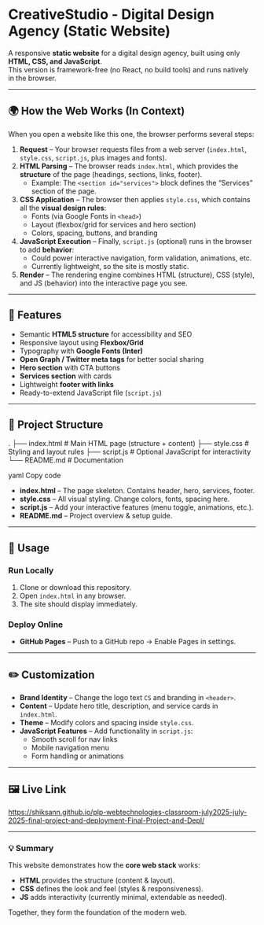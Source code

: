 # CreativeStudio - Digital Design Agency (Static Website)

A responsive **static website** for a digital design agency, built using only **HTML, CSS, and JavaScript**.  
This version is framework-free (no React, no build tools) and runs natively in the browser.

---

## 🌍 How the Web Works (In Context)

When you open a website like this one, the browser performs several steps:

1. **Request** – Your browser requests files from a web server (`index.html`, `style.css`, `script.js`, plus images and fonts).
2. **HTML Parsing** – The browser reads `index.html`, which provides the **structure** of the page (headings, sections, links, footer).
   - Example: The `<section id="services">` block defines the “Services” section of the page.
3. **CSS Application** – The browser then applies `style.css`, which contains all the **visual design rules**:
   - Fonts (via Google Fonts in `<head>`)
   - Layout (flexbox/grid for services and hero section)
   - Colors, spacing, buttons, and branding
4. **JavaScript Execution** – Finally, `script.js` (optional) runs in the browser to add **behavior**:
   - Could power interactive navigation, form validation, animations, etc.
   - Currently lightweight, so the site is mostly static.
5. **Render** – The rendering engine combines HTML (structure), CSS (style), and JS (behavior) into the interactive page you see.

---

## 🚀 Features

- Semantic **HTML5 structure** for accessibility and SEO
- Responsive layout using **Flexbox/Grid**
- Typography with **Google Fonts (Inter)**
- **Open Graph / Twitter meta tags** for better social sharing
- **Hero section** with CTA buttons
- **Services section** with cards
- Lightweight **footer with links**
- Ready-to-extend JavaScript file (`script.js`)

---

## 📂 Project Structure

.
├── index.html # Main HTML page (structure + content)
├── style.css # Styling and layout rules
├── script.js # Optional JavaScript for interactivity
└── README.md # Documentation

yaml
Copy code

- **index.html** – The page skeleton. Contains header, hero, services, footer.
- **style.css** – All visual styling. Change colors, fonts, spacing here.
- **script.js** – Add your interactive features (menu toggle, animations, etc.).
- **README.md** – Project overview & setup guide.

---

## 📖 Usage

### Run Locally
1. Clone or download this repository.
2. Open `index.html` in any browser.
3. The site should display immediately.

### Deploy Online
- **GitHub Pages** – Push to a GitHub repo → Enable Pages in settings.


---

## ✏️ Customization

- **Brand Identity** – Change the logo text `CS` and branding in `<header>`.
- **Content** – Update hero title, description, and service cards in `index.html`.
- **Theme** – Modify colors and spacing inside `style.css`.
- **JavaScript Features** – Add functionality in `script.js`:
  - Smooth scroll for nav links
  - Mobile navigation menu
  - Form handling or animations

---

## 🖼️ Live Link
https://shiksann.github.io/plp-webtechnologies-classroom-july2025-july-2025-final-project-and-deployment-Final-Project-and-Depl/

---

### 💡 Summary

This website demonstrates how the **core web stack** works:
- **HTML** provides the structure (content & layout).
- **CSS** defines the look and feel (styles & responsiveness).
- **JS** adds interactivity (currently minimal, extendable as needed).

Together, they form the foundation of the modern web.

